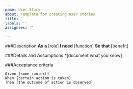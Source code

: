 ```yaml
---
name: User Story
about: Template for creating user stories
title: ''
labels: ''
assignees: ''

---
```


###Description
**As a** [role]
**I need** [function]
**So that** [benefit]

###Details and Assumptions
*[document what you know]

###Acceptance criteria
```gherkin
Given [some context]
When [certain action is taken]
Then [the outcome of action is observed]
```
